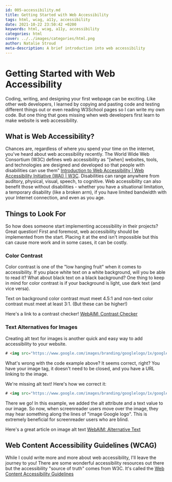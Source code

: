 ```yaml
---
id: 005-accessibility.md
title: Getting Started with Web Accessibility
tags: html, wcag, a11y, accessibility
date: 2021-10-22 23:50:42 +0200 
keywords: html, wcag, a11y, accessibility
categories: html
cover: ../../images/categories/html.png
author: Natalie Stroud
meta-description: A brief introduction into web accessibility
---
```


# Getting Started with Web Accessibility

Coding, writing, and designing your first webpage can be exciting. Like other web developers, I learned by copying and pasting code and testing different things out or even reading W3School pages so I can write my own code. But one thing that goes missing when web developers first learn to make website is web accessibility.

## What is Web Accessibility?

Chances are, regardless of where you spend your time on the internet, you've heard about web accessibility recently. The World Wide Web Consortium (W3C) defines web accessibility as "[when] websites, tools, and technologies are designed and developed so that people with disabilities can use them" [Introduction to Web Accessibility | Web Accessibility Initiative (WAI) | W3C](https://www.w3.org/WAI/fundamentals/accessibility-intro/#what). Disabilities can range anywhere from auditory, physical, visual, speech, to cognitive. Web accessibility can also benefit those without disabilities - whether you have a situational limitation, a temporary disability (like a broken arm), if you have limited bandwidth with your Internet connection, and even as you age.

## Things to Look For
So how does someone start implementing accessibility in their projects? Great question! First and foremost, web accessibility should be implemented from the start. Placing it at the end isn't impossible but this can cause more work and in some cases, it can be costly. 

### Color Contrast
Color contrast is one of the "low hanging fruit" when it comes to accessibility. If you place white text on a white background, will you be able to read it? What about black text on a black background?  One thing to keep in mind for color contrast is if your background is light, use dark text (and vice versa).  

Text on background color contrast must meet 4.5:1 and non-text color contrast must meet at least 3:1. (But these can be higher!)

Here's a link to a contrast checker!
[WebAIM: Contrast Checker](https://webaim.org/resources/contrastchecker/)

### Text Alternatives for Images
Creating alt text for images is another quick and easy way to add accessibility to your website.

```HTML
# <img src="https://www.google.com/images/branding/googlelogo/1x/googlelogo_color_272x92dp.png">
```
What's wrong with the code example above? It seems correct, right? You have your image tag, it doesn't need to be closed, and you have a URL linking to the image.

We're missing alt text! Here's how we correct it:

```HTML
# <img src="https://www.google.com/images/branding/googlelogo/1x/googlelogo_color_272x92dp.png" alt="Google logo">
```
There we go! In this example, we added the alt attribute and a text value to our image. So now, when screenreader users move over the image, they may hear something along the lines of "image Google logo". This is extremely beneficial for screenreader users who are blind. 

Here's a great article on image alt text
[WebAIM: Alternative Text](https://webaim.org/techniques/alttext/)

## Web Content Accessibility Guidelines (WCAG)
While I could write more and more about web accessibility, I'll leave the journey to you! There are some wonderful accessibility resources out there but the accessibility "source of truth" comes from W3C. It's called the [Web Content Accessibility Guidelines](https://www.w3.org/WAI/WCAG21/quickref/)